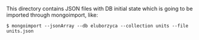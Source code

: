 This directory contains JSON files with DB initial state which is going to be imported through mongoimport, like:

`$ mongoimport --jsonArray --db eluborzyca --collection units --file units.json`
